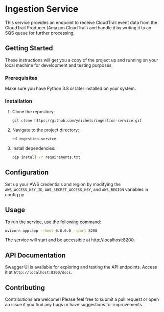 # Ingestion Service

This service provides an endpoint to receive CloudTrail event data from the CloudTrail Producer (Amazon CloudTrail) and handle it by writing it to an SQS queue for further processing.

## Getting Started

These instructions will get you a copy of the project up and running on your local machine for development and testing purposes.

### Prerequisites

Make sure you have Python 3.8 or later installed on your system.

### Installation

1. Clone the repository:

    ```bash
    git clone https://github.com/ymichels/ingestion-service.git
    ```

2. Navigate to the project directory:

    ```bash
    cd ingestion-service
    ```

3. Install dependencies:

    ```bash
    pip install -r requirements.txt
    ```

## Configuration
Set up your AWS credentials and region by modifying the `AWS_ACCESS_KEY_ID`, `AWS_SECRET_ACCESS_KEY`, and `AWS_REGION` variables in config.py

## Usage

To run the service, use the following command:

```bash
uvicorn app:app --host 0.0.0.0 --port 8200
```

The service will start and be accessible at http://localhost:8200.

## API Documentation

Swagger UI is available for exploring and testing the API endpoints. Access it at `http://localhost:8200/docs`.

## Contributing

Contributions are welcome! Please feel free to submit a pull request or open an issue if you find any bugs or have suggestions for improvements.